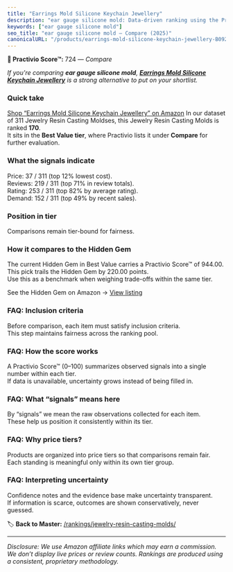 ```yaml
---
title: "Earrings Mold Silicone Keychain Jewellery"
description: "ear gauge silicone mold: Data-driven ranking using the Practivio Score™. Positioned by quality, value, demand, findability, momentum."
keywords: ["ear gauge silicone mold"]
seo_title: "ear gauge silicone mold — Compare (2025)"
canonicalURL: "/products/earrings-mold-silicone-keychain-jewellery-B092C1WTT9/"
---
```


**🛒 Practivio Score™:** 724 — _Compare_


*If you're comparing **ear gauge silicone mold**, **[Earrings Mold Silicone Keychain Jewellery](https://www.amazon.com/dp/B092C1WTT9?tag=practivio-20)** is a strong alternative to put on your shortlist.*
### Quick take
[Shop “Earrings Mold Silicone Keychain Jewellery” on Amazon](https://www.amazon.com/dp/B092C1WTT9?tag=practivio-20)
In our dataset of 311 Jewelry Resin Casting Moldses, this Jewelry Resin Casting Molds is ranked **170**.  
It sits in the **Best Value tier**, where Practivio lists it under **Compare** for further evaluation.

### What the signals indicate
Price: 37 / 311 (top 12% lowest cost).  
Reviews: 219 / 311 (top 71% in review totals).  
Rating: 253 / 311 (top 82% by average rating).  
Demand: 152 / 311 (top 49% by recent sales).

### Position in tier
Comparisons remain tier-bound for fairness.

### How it compares to the Hidden Gem
The current Hidden Gem in Best Value carries a Practivio Score™ of 944.00.  
This pick trails the Hidden Gem by 220.00 points.  
Use this as a benchmark when weighing trade-offs within the same tier.  

See the Hidden Gem on Amazon → [View listing](https://www.amazon.com/dp/B0871WGZKP?tag=practivio-20)

### FAQ: Inclusion criteria
Before comparison, each item must satisfy inclusion criteria.  
This step maintains fairness across the ranking pool.

### FAQ: How the score works
A Practivio Score™ (0–100) summarizes observed signals into a single number within each tier.  
If data is unavailable, uncertainty grows instead of being filled in.

### FAQ: What “signals” means here
By “signals” we mean the raw observations collected for each item.  
These help us position it consistently within its tier.

### FAQ: Why price tiers?
Products are organized into price tiers so that comparisons remain fair.  
Each standing is meaningful only within its own tier group.

### FAQ: Interpreting uncertainty
Confidence notes and the evidence base make uncertainty transparent.  
If information is scarce, outcomes are shown conservatively, never guessed.

<!-- Missing template for Compare/CompareWithinPriceClass -->


🏷️ **Back to Master:** [/rankings/jewelry-resin-casting-molds/](/rankings/jewelry-resin-casting-molds/)

---
_Disclosure: We use Amazon affiliate links which may earn a commission. We don’t display live prices or review counts. Rankings are produced using a consistent, proprietary methodology._
